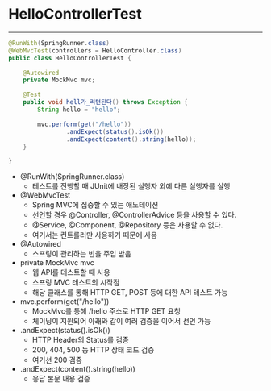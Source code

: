 # HelloControllerTest
---

```java
@RunWith(SpringRunner.class)
@WebMvcTest(controllers = HelloController.class)
public class HelloControllerTest {

    @Autowired
    private MockMvc mvc;

    @Test
    public void hell가_리턴된다() throws Exception {
        String hello = "hello";

        mvc.perform(get("/hello"))
                .andExpect(status().isOk())
                .andExpect(content().string(hello));
    }

}
```

- @RunWith(SpringRunner.class)
    - 테스트를 진행할 때 JUnit에 내장된 실행자 외에 다른 실행자를 실행
- @WebMvcTest
    - Spring MVC에 집중할 수 있는 애노테이션
    - 선언할 경우 @Controller, @ControllerAdvice 등을 사용할 수 있다.
    - @Service, @Component, @Repository 등은 사용할 수 없다.
    - 여기서는 컨트롤러만 사용하기 때문에 사용
- @Autowired
    - 스프링이 관리하는 빈을 주입 받음
- private MockMvc mvc
    - 웹 API를 테스트할 때 사용
    - 스프링 MVC 테스트의 시작점
    - 해당 클래스를 통해 HTTP GET, POST 등에 대한 API 테스트 가능
- mvc.perform(get("/hello"))
    - MockMvc를 통해 /hello 주소로 HTTP GET 요청
    - 체이닝이 지원되어 아래와 같이 여러 검증을 이어서 선언 가능
- .andExpect(status().isOk())
    - HTTP Header의 Status를 검증
    - 200, 404, 500 등 HTTP 상태 코드 검증
    - 여기선 200 검증
- .andExpect(content().string(hello))
    - 응답 본문 내용 검증